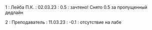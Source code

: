 1 : Лейба П.К. : 02.03.23 : 0.5 : зачтено! Снято 0.5 за пропущенный дедлайн

2 : Преподаватель : 11.03.23 : -0.1 : отсутствие на лабе

